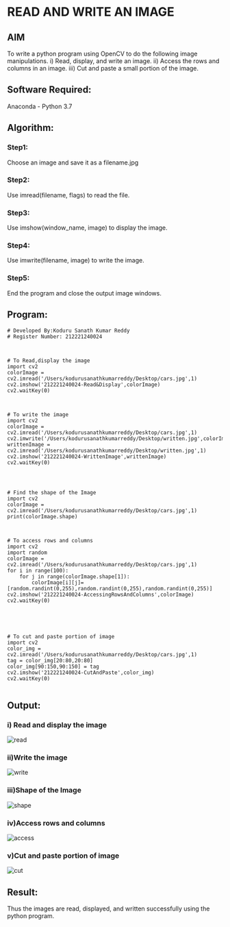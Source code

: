 # READ AND WRITE AN IMAGE
## AIM
To write a python program using OpenCV to do the following image manipulations.
i) Read, display, and write an image.
ii) Access the rows and columns in an image.
iii) Cut and paste a small portion of the image.

## Software Required:
Anaconda - Python 3.7
## Algorithm:
### Step1:
Choose an image and save it as a filename.jpg
### Step2:
Use imread(filename, flags) to read the file.
### Step3:
Use imshow(window_name, image) to display the image.
### Step4:
Use imwrite(filename, image) to write the image.
### Step5:
End the program and close the output image windows.
## Program:

```
# Developed By:Koduru Sanath Kumar Reddy
# Register Number: 212221240024



# To Read,display the image
import cv2
colorImage = cv2.imread('/Users/kodurusanathkumarreddy/Desktop/cars.jpg',1)
cv2.imshow('212221240024-Read&Display',colorImage)
cv2.waitKey(0)



# To write the image
import cv2
colorImage = cv2.imread('/Users/kodurusanathkumarreddy/Desktop/cars.jpg',1)
cv2.imwrite('/Users/kodurusanathkumarreddy/Desktop/written.jpg',colorImage)
writtenImage = cv2.imread('/Users/kodurusanathkumarreddy/Desktop/written.jpg',1)
cv2.imshow('212221240024-WrittenImage',writtenImage)
cv2.waitKey(0)




# Find the shape of the Image
import cv2
colorImage = cv2.imread('/Users/kodurusanathkumarreddy/Desktop/cars.jpg',1)
print(colorImage.shape)



# To access rows and columns
import cv2
import random
colorImage = cv2.imread('/Users/kodurusanathkumarreddy/Desktop/cars.jpg',1)
for i in range(100):
    for j in range(colorImage.shape[1]):
        colorImage[i][j]=[random.randint(0,255),random.randint(0,255),random.randint(0,255)]
cv2.imshow('212221240024-AccessingRowsAndColumns',colorImage)
cv2.waitKey(0)





# To cut and paste portion of image
import cv2
color_img = cv2.imread('/Users/kodurusanathkumarreddy/Desktop/cars.jpg',1)
tag = color_img[20:80,20:80]
color_img[90:150,90:150] = tag
cv2.imshow('212221240024-CutAndPaste',color_img)
cv2.waitKey(0)


```








## Output:

### i) Read and display the image

![read](read.png)
<br>
### ii)Write the image

![write](written.png)
<br>

### iii)Shape of the Image

![shape](shape.png)
<br>

### iv)Access rows and columns

![access](acces.png)
<br>

### v)Cut and paste portion of image

![cut](cut.png)
<br>

## Result:
Thus the images are read, displayed, and written successfully using the python program.


